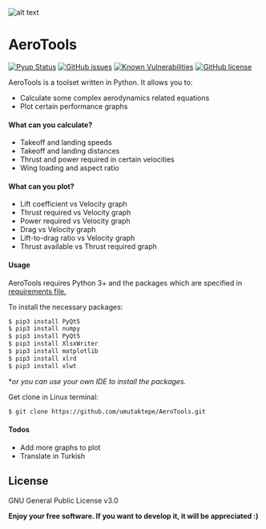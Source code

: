 ![alt text](https://raw.githubusercontent.com/umutaktepe/AeroTools/master/icons/AeroToolsHeader.png "AeroTools")

# AeroTools

[![Pyup Status](https://pyup.io/repos/github/umutaktepe/AeroTools/shield.svg?t=1572373789737)](https://pyup.io/account/repos/github/umutaktepe/AeroTools/) [![GitHub issues](https://img.shields.io/github/issues/umutaktepe/AeroTools)](https://github.com/umutaktepe/AeroTools/issues) [![Known Vulnerabilities](https://snyk.io/test/github/umutaktepe/AeroTools/badge.svg?targetFile=requirements.txt)](https://snyk.io/test/github/umutaktepe/AeroTools?targetFile=requirements.txt) [![GitHub license](https://img.shields.io/github/license/umutaktepe/AeroTools)](https://github.com/umutaktepe/AeroTools/blob/master/LICENSE)

AeroTools is a toolset written in Python. It allows you to:

  - Calculate some complex aerodynamics related equations
  - Plot certain performance graphs

#### What can you calculate?
  - Takeoff and landing speeds
  - Takeoff and landing distances
  - Thrust and power required in certain velocities
  - Wing loading and aspect ratio

#### What can you plot?
  - Lift coefficient vs Velocity graph
  - Thrust required vs Velocity graph
  - Power required vs Velocity graph
  - Drag vs Velocity graph
  - Lift-to-drag ratio vs Velocity graph
  - Thrust available vs Thrust required graph

#### Usage

AeroTools requires Python 3+ and the packages which are specified in [requirements file.](/requirements.txt "Required Python Packages")

To install the necessary packages:

```sh
$ pip3 install PyQt5
$ pip3 install numpy
$ pip3 install PyQt5
$ pip3 install XlsxWriter
$ pip3 install matplotlib
$ pip3 install xlrd
$ pip3 install xlwt
```
**or you can use your own IDE to install the packages.*

Get clone in Linux terminal:

```sh
$ git clone https://github.com/umutaktepe/AeroTools.git

```

#### Todos

 - Add more graphs to plot
 - Translate in Turkish

License
----

GNU General Public License v3.0

**Enjoy your free software. If you want to develop it, it will be appreciated :)**
